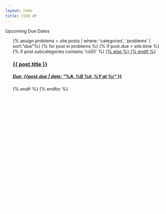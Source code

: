 ```yaml
---
layout: home
title: CS50 AP
---
```

<div class="recent"> Upcoming Due Dates </div>
<ul class="displayer" style="list-style: none">
    {% assign problems = site.posts | where: 'categories', 'problems' | sort:"due"%}
    {% for post in problems %}
        {% if post.due > site.time %}
            <li class="showcase">
                {% if post.subcategories contains 'cs50' %}
                    <a href="{{ post.outurl }}" target="_blank">
                {% else %}
                    <a href="..{{ post.url }}">
                {% endif %}
                    <h3>
                        {{ post.title }}
                    </h3>
                    <h5>
                        Due: {{post.due | date: "%A, %B %d, %Y at %r" }}
                    </h5>
                </a>
            </li>
        {% endif %}
    {% endfor %}
</ul>

<img src="/assets/images/pupper.gif" alt="pupper" class="half-filler">

